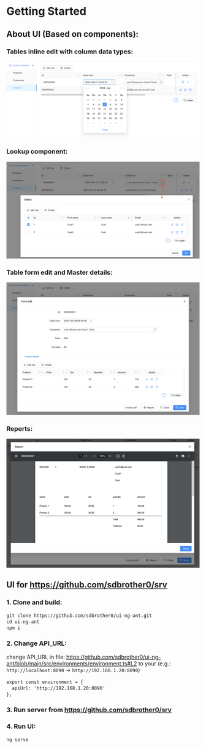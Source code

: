 # Getting Started

## About UI (Based on components):

### Tables inline edit with column data types: 
![inline-edit.png](img%2Finline-edit.png)

### Lookup component:
![lookup.png](img%2Flookup.png)

### Table form edit and Master details:
![master-details.png](img%2Fmaster-details.png)

### Reports:
![rep.png](img%2Frep.png)

## UI for https://github.com/sdbrother0/srv 

### 1. Clone and build:

```
git clone https://github.com/sdbrother0/ui-ng-ant.git
cd ui-ng-ant
npm i
```

### 2. Change API_URL:

change API_URL in file: https://github.com/sdbrother0/ui-ng-ant/blob/main/src/environments/environment.ts#L2 to your
(e.g.: `http://localhost:8090` -> `http://192.168.1.20:8090`)
```
export const environment = {
  apiUrl: 'http://192.168.1.20:8090'
};
```
### 3. Run server from https://github.com/sdbrother0/srv

### 4. Run UI:
```
ng serve
```
